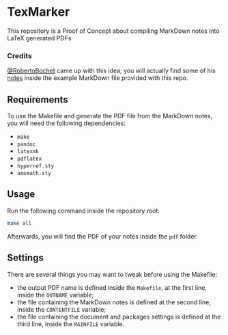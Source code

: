 # TexMarker

This repository is a Proof of Concept about compiling MarkDown notes into LaTeX generated PDFs

### Credits

[@RobertoBochet](https://github.com/RobertoBochet) came up with this idea; you will actually find some of his [notes](https://github.com/RobertoBochet/advanced-control-notes/blob/master/kalman_filter.md) inside the example MarkDown file provided with this repo.

## Requirements

To use the Makefile and generate the PDF file from the MarkDown notes, you will need the following dependencies:

- `make`
- `pandoc`
- `latexmk`
- `pdflatex`
- `hyperref.sty`
- `amsmath.sty`

## Usage

Run the following command inside the repository root:

```bash
make all
```

Afterwards, you will find the PDF of your notes inside the `pdf` folder.

## Settings

There are several things you may want to tweak before using the Makefile:

- the output PDF name is defined inside the `Makefile`, at the first line, inside the `OUTNAME` variable;
- the file containing the MarkDown notes is defined at the second line, inside the `CONTENTFILE` variable;
- the file containing the document and packages settings is defined at the third line, inside the `MAINFILE` variable.
